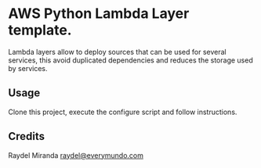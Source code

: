 # AWS Python Lambda Layer template.

Lambda layers allow to deploy sources that can be used for several services, this avoid
duplicated dependencies and reduces the storage used by services. 

## Usage

Clone this project, execute the configure script and follow instructions.

## Credits

Raydel Miranda <raydel@everymundo.com>
